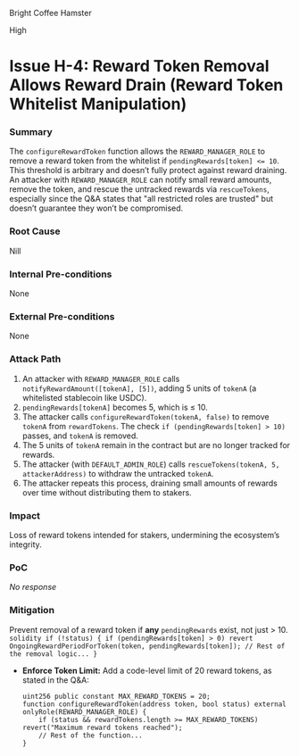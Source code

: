 Bright Coffee Hamster

High

# Issue H-4: Reward Token Removal Allows Reward Drain (Reward Token Whitelist Manipulation)

### Summary

The `configureRewardToken` function allows the `REWARD_MANAGER_ROLE` to remove a reward token from the whitelist if `pendingRewards[token] <= 10`. This threshold is arbitrary and doesn’t fully protect against reward draining. An attacker with `REWARD_MANAGER_ROLE` can notify small reward amounts, remove the token, and rescue the untracked rewards via `rescueTokens`, especially since the Q&A states that "all restricted roles are trusted" but doesn’t guarantee they won’t be compromised.

### Root Cause

Nill

### Internal Pre-conditions

None

### External Pre-conditions

None

### Attack Path

1. An attacker with `REWARD_MANAGER_ROLE` calls `notifyRewardAmount([tokenA], [5])`, adding 5 units of `tokenA` (a whitelisted stablecoin like USDC).
  2. `pendingRewards[tokenA]` becomes 5, which is ≤ 10.
  3. The attacker calls `configureRewardToken(tokenA, false)` to remove `tokenA` from `rewardTokens`. The check `if (pendingRewards[token] > 10)` passes, and `tokenA` is removed.
  4. The 5 units of `tokenA` remain in the contract but are no longer tracked for rewards.
  5. The attacker (with `DEFAULT_ADMIN_ROLE`) calls `rescueTokens(tokenA, 5, attackerAddress)` to withdraw the untracked `tokenA`.
  6. The attacker repeats this process, draining small amounts of rewards over time without distributing them to stakers.

### Impact

Loss of reward tokens intended for stakers, undermining the ecosystem’s integrity.

### PoC

_No response_

### Mitigation

Prevent removal of a reward token if **any** `pendingRewards` exist, not just > 10.
    ```solidity
    if (!status) {
        if (pendingRewards[token] > 0) revert OngoingRewardPeriodForToken(token, pendingRewards[token]);
        // Rest of the removal logic...
    }
    ```
  - **Enforce Token Limit:** Add a code-level limit of 20 reward tokens, as stated in the Q&A:
    ```solidity
    uint256 public constant MAX_REWARD_TOKENS = 20;
    function configureRewardToken(address token, bool status) external onlyRole(REWARD_MANAGER_ROLE) {
        if (status && rewardTokens.length >= MAX_REWARD_TOKENS) revert("Maximum reward tokens reached");
        // Rest of the function...
    }
    ```